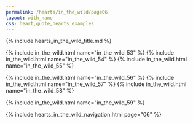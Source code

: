 ```yaml
---
permalink: /hearts/in_the_wild/page06
layout: with_name
css: heart,quote,hearts_examples
---
```


{% include hearts_in_the_wild_title.md %}

{% include in_the_wild.html name="in_the_wild_53" %}
{% include in_the_wild.html name="in_the_wild_54" %}
{% include in_the_wild.html name="in_the_wild_55" %}

{% include in_the_wild.html name="in_the_wild_56" %}
{% include in_the_wild.html name="in_the_wild_57" %}
{% include in_the_wild.html name="in_the_wild_58" %}

{% include in_the_wild.html name="in_the_wild_59" %}


{% include hearts_in_the_wild_navigation.html page="06" %}
